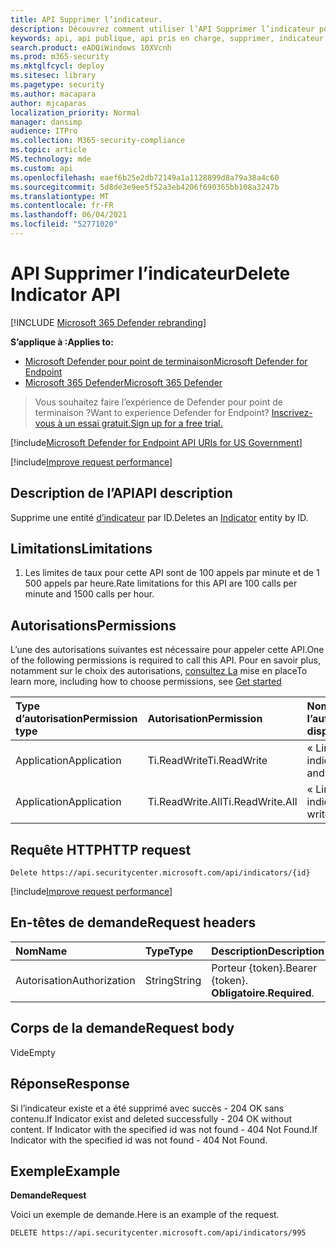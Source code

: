 ```yaml
---
title: API Supprimer l’indicateur.
description: Découvrez comment utiliser l’API Supprimer l’indicateur pour supprimer une entité d’indicateur par ID dans Microsoft Defender pour point de terminaison.
keywords: api, api publique, api pris en charge, supprimer, indicateur ti, entité, id
search.product: eADQiWindows 10XVcnh
ms.prod: m365-security
ms.mktglfcycl: deploy
ms.sitesec: library
ms.pagetype: security
ms.author: macapara
author: mjcaparas
localization_priority: Normal
manager: dansimp
audience: ITPro
ms.collection: M365-security-compliance
ms.topic: article
MS.technology: mde
ms.custom: api
ms.openlocfilehash: eaef6b25e2db72149a1a1128899d8a79a38a4c60
ms.sourcegitcommit: 5d8de3e9ee5f52a3eb4206f690365bb108a3247b
ms.translationtype: MT
ms.contentlocale: fr-FR
ms.lasthandoff: 06/04/2021
ms.locfileid: "52771020"
---
```

# <a name="delete-indicator-api"></a><span data-ttu-id="11627-104">API Supprimer l’indicateur</span><span class="sxs-lookup"><span data-stu-id="11627-104">Delete Indicator API</span></span>

[!INCLUDE [Microsoft 365 Defender rebranding](../../includes/microsoft-defender.md)]

<span data-ttu-id="11627-105">**S’applique à :**</span><span class="sxs-lookup"><span data-stu-id="11627-105">**Applies to:**</span></span>
- [<span data-ttu-id="11627-106">Microsoft Defender pour point de terminaison</span><span class="sxs-lookup"><span data-stu-id="11627-106">Microsoft Defender for Endpoint</span></span>](https://go.microsoft.com/fwlink/p/?linkid=2154037)
- [<span data-ttu-id="11627-107">Microsoft 365 Defender</span><span class="sxs-lookup"><span data-stu-id="11627-107">Microsoft 365 Defender</span></span>](https://go.microsoft.com/fwlink/?linkid=2118804)

> <span data-ttu-id="11627-108">Vous souhaitez faire l’expérience de Defender pour point de terminaison ?</span><span class="sxs-lookup"><span data-stu-id="11627-108">Want to experience Defender for Endpoint?</span></span> [<span data-ttu-id="11627-109">Inscrivez-vous à un essai gratuit.</span><span class="sxs-lookup"><span data-stu-id="11627-109">Sign up for a free trial.</span></span>](https://www.microsoft.com/microsoft-365/windows/microsoft-defender-atp?ocid=docs-wdatp-exposedapis-abovefoldlink)  

[!include[Microsoft Defender for Endpoint API URIs for US Government](../../includes/microsoft-defender-api-usgov.md)]

[!include[Improve request performance](../../includes/improve-request-performance.md)]


## <a name="api-description"></a><span data-ttu-id="11627-110">Description de l’API</span><span class="sxs-lookup"><span data-stu-id="11627-110">API description</span></span>
<span data-ttu-id="11627-111">Supprime une entité [d’indicateur](ti-indicator.md) par ID.</span><span class="sxs-lookup"><span data-stu-id="11627-111">Deletes an [Indicator](ti-indicator.md) entity by ID.</span></span>


## <a name="limitations"></a><span data-ttu-id="11627-112">Limitations</span><span class="sxs-lookup"><span data-stu-id="11627-112">Limitations</span></span>
1. <span data-ttu-id="11627-113">Les limites de taux pour cette API sont de 100 appels par minute et de 1 500 appels par heure.</span><span class="sxs-lookup"><span data-stu-id="11627-113">Rate limitations for this API are 100 calls per minute and 1500 calls per hour.</span></span>


## <a name="permissions"></a><span data-ttu-id="11627-114">Autorisations</span><span class="sxs-lookup"><span data-stu-id="11627-114">Permissions</span></span>
<span data-ttu-id="11627-115">L’une des autorisations suivantes est nécessaire pour appeler cette API.</span><span class="sxs-lookup"><span data-stu-id="11627-115">One of the following permissions is required to call this API.</span></span> <span data-ttu-id="11627-116">Pour en savoir plus, notamment sur le choix des autorisations, [consultez La](apis-intro.md) mise en place</span><span class="sxs-lookup"><span data-stu-id="11627-116">To learn more, including how to choose permissions, see [Get started](apis-intro.md)</span></span>

<span data-ttu-id="11627-117">Type d’autorisation</span><span class="sxs-lookup"><span data-stu-id="11627-117">Permission type</span></span> |   <span data-ttu-id="11627-118">Autorisation</span><span class="sxs-lookup"><span data-stu-id="11627-118">Permission</span></span>  |   <span data-ttu-id="11627-119">Nom d’affichage de l’autorisation</span><span class="sxs-lookup"><span data-stu-id="11627-119">Permission display name</span></span>
:---|:---|:---
<span data-ttu-id="11627-120">Application</span><span class="sxs-lookup"><span data-stu-id="11627-120">Application</span></span> |   <span data-ttu-id="11627-121">Ti.ReadWrite</span><span class="sxs-lookup"><span data-stu-id="11627-121">Ti.ReadWrite</span></span> |  <span data-ttu-id="11627-122">« Lire et écrire des indicateurs TI »</span><span class="sxs-lookup"><span data-stu-id="11627-122">'Read and write TI Indicators'</span></span>
<span data-ttu-id="11627-123">Application</span><span class="sxs-lookup"><span data-stu-id="11627-123">Application</span></span> |   <span data-ttu-id="11627-124">Ti.ReadWrite.All</span><span class="sxs-lookup"><span data-stu-id="11627-124">Ti.ReadWrite.All</span></span> |  <span data-ttu-id="11627-125">« Lire et écrire des indicateurs »</span><span class="sxs-lookup"><span data-stu-id="11627-125">'Read and write Indicators'</span></span>


## <a name="http-request"></a><span data-ttu-id="11627-126">Requête HTTP</span><span class="sxs-lookup"><span data-stu-id="11627-126">HTTP request</span></span>
```
Delete https://api.securitycenter.microsoft.com/api/indicators/{id}
```

[!include[Improve request performance](../../includes/improve-request-performance.md)]

## <a name="request-headers"></a><span data-ttu-id="11627-127">En-têtes de demande</span><span class="sxs-lookup"><span data-stu-id="11627-127">Request headers</span></span>

<span data-ttu-id="11627-128">Nom</span><span class="sxs-lookup"><span data-stu-id="11627-128">Name</span></span> | <span data-ttu-id="11627-129">Type</span><span class="sxs-lookup"><span data-stu-id="11627-129">Type</span></span> | <span data-ttu-id="11627-130">Description</span><span class="sxs-lookup"><span data-stu-id="11627-130">Description</span></span>
:---|:---|:---
<span data-ttu-id="11627-131">Autorisation</span><span class="sxs-lookup"><span data-stu-id="11627-131">Authorization</span></span> | <span data-ttu-id="11627-132">String</span><span class="sxs-lookup"><span data-stu-id="11627-132">String</span></span> | <span data-ttu-id="11627-133">Porteur {token}.</span><span class="sxs-lookup"><span data-stu-id="11627-133">Bearer {token}.</span></span> <span data-ttu-id="11627-134">**Obligatoire**.</span><span class="sxs-lookup"><span data-stu-id="11627-134">**Required**.</span></span>


## <a name="request-body"></a><span data-ttu-id="11627-135">Corps de la demande</span><span class="sxs-lookup"><span data-stu-id="11627-135">Request body</span></span>
<span data-ttu-id="11627-136">Vide</span><span class="sxs-lookup"><span data-stu-id="11627-136">Empty</span></span>

## <a name="response"></a><span data-ttu-id="11627-137">Réponse</span><span class="sxs-lookup"><span data-stu-id="11627-137">Response</span></span>
<span data-ttu-id="11627-138">Si l’indicateur existe et a été supprimé avec succès - 204 OK sans contenu.</span><span class="sxs-lookup"><span data-stu-id="11627-138">If Indicator exist and deleted successfully - 204 OK without content.</span></span>
<span data-ttu-id="11627-139">If Indicator with the specified id was not found - 404 Not Found.</span><span class="sxs-lookup"><span data-stu-id="11627-139">If Indicator with the specified id was not found - 404 Not Found.</span></span>

## <a name="example"></a><span data-ttu-id="11627-140">Exemple</span><span class="sxs-lookup"><span data-stu-id="11627-140">Example</span></span>

<span data-ttu-id="11627-141">**Demande**</span><span class="sxs-lookup"><span data-stu-id="11627-141">**Request**</span></span>

<span data-ttu-id="11627-142">Voici un exemple de demande.</span><span class="sxs-lookup"><span data-stu-id="11627-142">Here is an example of the request.</span></span>

```http
DELETE https://api.securitycenter.microsoft.com/api/indicators/995
```
